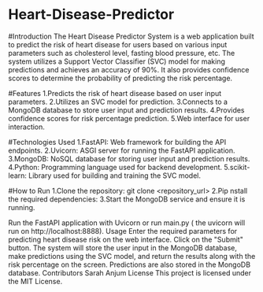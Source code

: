 # Heart-Disease-Predictor
#Introduction
The Heart Disease Predictor System is a web application built to predict the risk of heart disease for users based on various input parameters such as cholesterol level, fasting blood pressure, etc. The system utilizes a Support Vector Classifier (SVC) model for making predictions and achieves an accuracy of 90%. It also provides confidence scores to determine the probability of predicting the risk percentage.

#Features
1.Predicts the risk of heart disease based on user input parameters.
2.Utilizes an SVC model for prediction.
3.Connects to a MongoDB database to store user input and prediction results.
4.Provides confidence scores for risk percentage prediction.
5.Web interface for user interaction.

#Technologies Used
1.FastAPI: Web framework for building the API endpoints.
2.Uvicorn: ASGI server for running the FastAPI application.
3.MongoDB: NoSQL database for storing user input and prediction results.
4.Python: Programming language used for backend development.
5.scikit-learn: Library used for building and training the SVC model.

#How to Run
1.Clone the repository:
git clone <repository_url>
2.Pip nstall the required dependencies:
3.Start the MongoDB service and ensure it is running.

Run the FastAPI application with Uvicorn or run main.py ( the uvicorn will run on http://localhost:8888).
Usage
Enter the required parameters for predicting heart disease risk on the web interface.
Click on the "Submit" button.
The system will store the user input in the MongoDB database, make predictions using the SVC model, and return the results along with the risk percentage on the screen.
Predictions are also stored in the MongoDB database.
Contributors
Sarah Anjum
License
This project is licensed under the MIT License.
